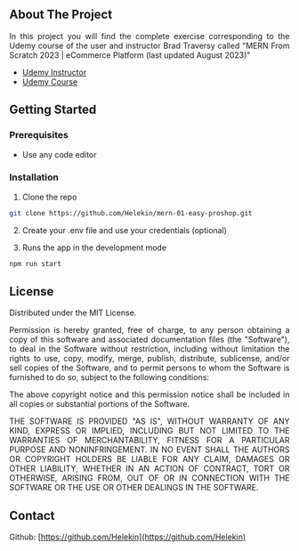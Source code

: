 ## About The Project

<p align="justify">
In this project you will find the complete exercise corresponding to the Udemy course of the user and instructor Brad Traversy called "MERN From Scratch 2023 | eCommerce Platform (last updated August 2023)"
</p>

- [Udemy Instructor](https://www.udemy.com/user/brad-traversy/)
- [Udemy Course](https://www.udemy.com/course/mern-ecommerce/)

## Getting Started

### Prerequisites

- Use any code editor

### Installation

1. Clone the repo

```sh
git clone https://github.com/Helekin/mern-01-easy-proshop.git
```

2. Create your .env file and use your credentials (optional)

3. Runs the app in the development mode

```sh
npm run start
```

## License

Distributed under the MIT License.

<p align="justify">
Permission is hereby granted, free of charge, to any person obtaining a copy of this software and associated documentation files (the "Software"), to deal in the Software without restriction, including without limitation the rights to use, copy, modify, merge, publish, distribute, sublicense, and/or sell copies of the Software, and to permit persons to whom the Software is furnished to do so, subject to the following conditions: 
</p>

<p align="justify">
The above copyright notice and this permission notice shall be included in all copies or substantial portions of the Software.
</p>

<p align="justify">
THE SOFTWARE IS PROVIDED "AS IS", WITHOUT WARRANTY OF ANY KIND, EXPRESS OR IMPLIED, INCLUDING BUT NOT LIMITED TO THE WARRANTIES OF MERCHANTABILITY, FITNESS FOR A PARTICULAR PURPOSE AND NONINFRINGEMENT. IN NO EVENT SHALL THE AUTHORS OR COPYRIGHT HOLDERS BE LIABLE FOR ANY CLAIM, DAMAGES OR OTHER LIABILITY, WHETHER IN AN ACTION OF CONTRACT, TORT OR OTHERWISE, ARISING FROM, OUT OF OR IN CONNECTION WITH THE SOFTWARE OR THE USE OR OTHER DEALINGS IN THE SOFTWARE.
</p>

## Contact

Github: [https://github.com/Helekin](https://github.com/Helekin)
